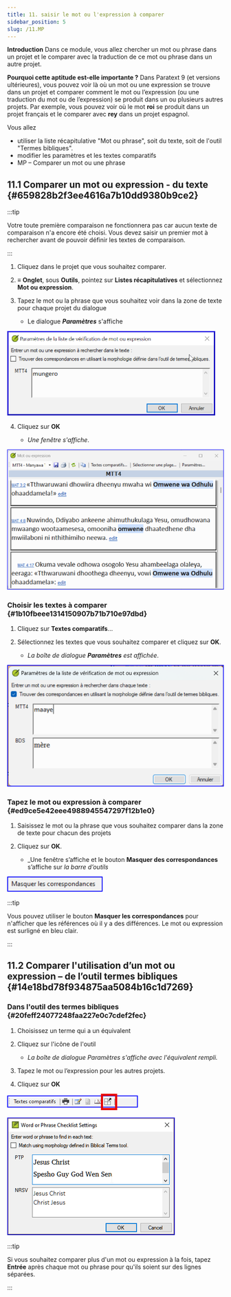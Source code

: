 ```yaml
---
title: 11. saisir le mot ou l'expression à comparer
sidebar_position: 5
slug: /11.MP
---
```


**Introduction** Dans ce module, vous allez chercher un mot ou phrase dans un projet et le comparer avec la traduction de ce mot ou phrase dans un autre projet.

**​Pourquoi cette aptitude est-elle importante ?** Dans Paratext 9 (et versions ultérieures), vous pouvez voir là où un mot ou une expression se trouve dans un projet et comparer comment le mot ou l’expression (ou une traduction du mot ou de l’expression) se produit dans un ou plusieurs autres projets. Par exemple, vous pouvez voir où le mot **roi** se produit dans un projet français et le comparer avec **rey** dans un projet espagnol.

Vous allez

- utiliser la liste récapitulative "Mot ou phrase", soit du texte, soit de l'outil "Termes bibliques".
- modifier les paramètres et les textes comparatifs
- MP – Comparer un mot ou une phrase

## 11.1 Comparer un mot ou expression - du texte {#659828b2f3ee4616a7b10dd9380b9ce2}

:::tip

Votre toute première comparaison ne fonctionnera pas car aucun texte de comparaison n'a encore été choisi. Vous devez saisir un premier mot à rechercher avant de pouvoir définir les textes de comparaison.

:::

<div class='notion-row'>
<div class='notion-column' style={{width: 'calc((100% - (min(32px, 4vw) * 1)) * 0.5)'}}>

1. Cliquez dans le projet que vous souhaitez comparer.

2. ≡ **Onglet**, sous **Outils**, pointez sur **Listes récapitulatives** et sélectionnez **Mot ou expression**.

3. Tapez le mot ou la phrase que vous souhaitez voir dans la zone de texte pour chaque projet du dialogue
    - Le dialogue _**Paramètres**_ s'affiche

</div><div className='notion-spacer'></div>

<div class='notion-column' style={{width: 'calc((100% - (min(32px, 4vw) * 1)) * 0.5)'}}>

![](./1531789001.png)

</div><div className='notion-spacer'></div>
</div>

<div class='notion-row'>
<div class='notion-column' style={{width: 'calc((100% - (min(32px, 4vw) * 1)) * 0.5)'}}>

4. Cliquez sur **OK**

    - _Une fenêtre s'affiche_.

</div><div className='notion-spacer'></div>

<div class='notion-column' style={{width: 'calc((100% - (min(32px, 4vw) * 1)) * 0.5)'}}>

![](./6425422.png)

</div><div className='notion-spacer'></div>
</div>

### Choisir les textes à comparer {#1b10fbeee1314150907b71b710e97dbd}

<div class='notion-row'>
<div class='notion-column' style={{width: 'calc((100% - (min(32px, 4vw) * 1)) * 0.5)'}}>

1. Cliquez sur **Textes comparatifs**…

2. Sélectionnez les textes que vous souhaitez comparer et cliquez sur **OK**.
    - _La boîte de dialogue **Paramètres** est affichée_.

</div><div className='notion-spacer'></div>

<div class='notion-column' style={{width: 'calc((100% - (min(32px, 4vw) * 1)) * 0.5)'}}>

![](./809248301.png)

</div><div className='notion-spacer'></div>
</div>

### Tapez le mot ou expression à comparer {#ed9ce5e42eee4988945547297f12b1e0}

1. Saisissez le mot ou la phrase que vous souhaitez comparer dans la zone de texte pour chacun des projets

<div class='notion-row'>
<div class='notion-column' style={{width: 'calc((100% - (min(32px, 4vw) * 1)) * 0.5)'}}>

2. Cliquez sur **OK**.

    - _Une fenêtre s’affiche et le bouton **Masquer des correspondances** s’affiche sur _la barre d’outils_

</div><div className='notion-spacer'></div>

<div class='notion-column' style={{width: 'calc((100% - (min(32px, 4vw) * 1)) * 0.5)'}}>

![](./1899548500.png)

</div><div className='notion-spacer'></div>
</div>

:::tip

Vous pouvez utiliser le bouton **Masquer les correspondances** pour n'afficher que les références où il y a des différences. Le mot ou expression est surligné en bleu clair.

:::

## 11.2 Comparer l'utilisation d’un mot ou expression – de l’outil termes bibliques {#14e18bd78f934875aa5084b16c1d7269}

### Dans l'outil des termes bibliques {#20feff24077248faa227e0c7cdef2fec}

1. Choisissez un terme qui a un équivalent

<div class='notion-row'>
<div class='notion-column' style={{width: 'calc((100% - (min(32px, 4vw) * 1)) * 0.5)'}}>

2. Cliquez sur l'icône de l'outil

    - _La boîte de dialogue Paramètres s'affiche avec l'équivalent rempli._

3. Tapez le mot ou l’expression pour les autres projets.

4. Cliquez sur **OK**

</div><div className='notion-spacer'></div>

<div class='notion-column' style={{width: 'calc((100% - (min(32px, 4vw) * 1)) * 0.5)'}}>

![](./1761925957.png)

![](./1598107093.png)

</div><div className='notion-spacer'></div>
</div>

:::tip

Si vous souhaitez comparer plus d'un mot ou expression à la fois, tapez **Entrée** après chaque mot ou phrase pour qu'ils soient sur des lignes séparées.

:::



